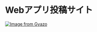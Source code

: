 # Webアプリ投稿サイト
[![Image from Gyazo](https://i.gyazo.com/27f1824ce9a5de060f56251c60f7ab5c.png)](https://gyazo.com/27f1824ce9a5de060f56251c60f7ab5c)